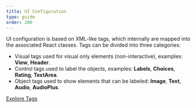 ```yaml
---
title: UI Configuration
type: guide
order: 200
---
```


UI configuration is based on XML-like tags, which internally are mapped into the associated React classes. Tags can be divided into three categories:

- Visual tags used for visual only elements
(non-interactive), examples: **View**, **Header**. 
- Control tags used to label the objects, examples: **Labels**, **Choices**, **Rating**, **TextArea**. 
- Object tags used to show elements that can be labeled: **Image**, **Text**, **Audio**, **AudioPlus**.

<a class="button" href="/tags/">Explore Tags</a>
